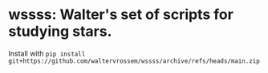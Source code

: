 # wssss: Walter's set of scripts for studying stars.

Install with
`pip install git+https://github.com/waltervrossem/wssss/archive/refs/heads/main.zip`
